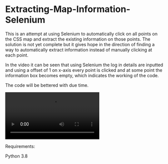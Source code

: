 # Extracting-Map-Information-Selenium

This is an attempt at using Selenium to automatically click on all points on the CSS map and extract the existing information on those points. The solution is not yet complete but it gives hope in the direction of finding a way to automatically extract information instead of manually clicking at each point. 

In the video it can be seen that using Selenium the log in details are inputted and using a offset of 1 on x-axis every point is clicked and at some point the information box becomes empty, which indicates the working of the code. 

The code will be bettered with due time. 

<video src="../simplescreenrecorder-2023-06-21_15.54.59%20(online-video-cutter.com).mp4" controls title="Title"></video>

Requirements:

Python 3.8
